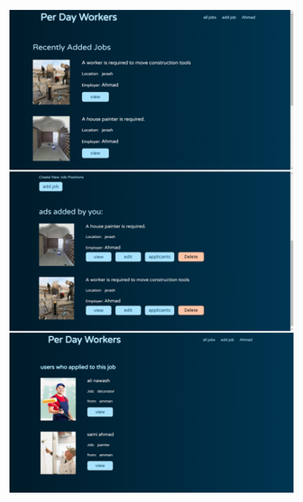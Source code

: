 ![Alt text](</public/uploads/README images/Screenshot (130).png> 'Optional title')
![Alt text](</public/uploads/README images/Screenshot (128).png> 'Optional title')
![Alt text](</public/uploads/README images/Screenshot (129).png> 'Optional title')
